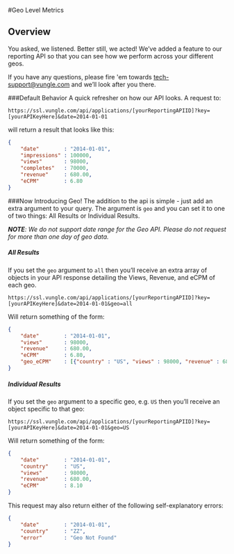 #Geo Level Metrics
## Overview
You asked, we listened. Better still, we acted! We’ve added a feature to our reporting API so that you can see how we perform across your different geos. 

If you have any questions, please fire 'em towards <a href="mailto:tech-support@vungle.com?Subject=Reporting%20API%20-%20Geo" target="_top">tech-support@vungle.com</a> and we’ll look after you there.

###Default Behavior
A quick refresher on how our API looks. A request to:

`https://ssl.vungle.com/api/applications/[yourReportingAPIID]?key=[yourAPIKeyHere]&date=2014-01-01 `

will return a result that looks like this:
```JSON
{
    "date"        : "2014-01-01",
    "impressions" : 100000,
    "views"       : 98000,
    "completes"   : 70000,
    "revenue"     : 680.00,
    "eCPM"        : 6.80
}
```

###Now Introducing Geo!
The addition to the api is simple - just add an extra argument to your query. The argument is `geo` and you can set it to one of two things: All Results or Individual Results.

_**NOTE**: We do not support date range for the Geo API. Please do not request for more than one day of geo data._ 

##### All Results
If you set the `geo` argument to `all` then you’ll receive an extra array of objects in your API response detailing the Views, Revenue, and eCPM of each geo.

`https://ssl.vungle.com/api/applications/[yourReportingAPIID]?key=[yourAPIKeyHere]&date=2014-01-01&geo=all`

Will return something of the form:
```JSON
{
    "date"        : "2014-01-01",
    "views"       : 98000,
    "revenue"     : 680.00,
    "eCPM"        : 6.80,
    "geo_eCPM"    : [{"country" : "US", "views" : 98000, "revenue" : 680.00,"eCPM" : 8.10}, {"country" : "TH", "views" : 98000, "revenue" : 680.00, "eCPM" : 5.11}, ...]
}
```
##### Individual Results
If you set the `geo` argument to a specific geo, e.g. `US` then you’ll receive an object specific to that geo:

`https://ssl.vungle.com/api/applications/[yourReportingAPIID]?key=[yourAPIKeyHere]&date=2014-01-01&geo=US`

Will return something of the form:
```JSON
{
    "date"        : "2014-01-01",
    "country"     : "US",
    "views"       : 98000,
    "revenue"     : 680.00,
    "eCPM"        : 8.10
}
```
This request may also return either of the following self-explanatory errors:
```JSON
{
    "date"        : "2014-01-01",
    "country"     : "ZZ",
    "error"       : "Geo Not Found"
}
```


